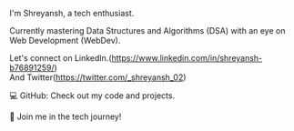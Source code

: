 I'm Shreyansh, a tech enthusiast.

Currently mastering Data Structures and Algorithms (DSA) with an eye on Web Development (WebDev).

Let's connect on LinkedIn.(https://www.linkedin.com/in/shreyansh-b76891259/)<br>
             And Twitter(https://twitter.com/_shreyansh_02)

💻 GitHub: Check out my code and projects.

🌟 Join me in the tech journey!



<!---
02shreyansh/02shreyansh is a ✨ special ✨ repository because its `README.md` (this file) appears on your GitHub profile.
You can click the Preview link to take a look at your changes.
--->

